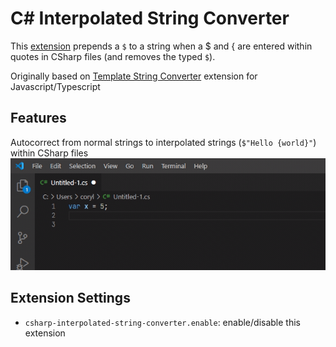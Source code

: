 # C# Interpolated String Converter

This [extension](https://marketplace.visualstudio.com/items?itemName=corylulu.csharp-interpolated-string-converter) prepends a `$` to a string when a $ and { are entered within quotes in CSharp files (and removes the typed `$`).

Originally based on [Template String Converter](https://marketplace.visualstudio.com/items?itemName=meganrogge.template-string-converter) extension for Javascript/Typescript
## Features

Autocorrect from normal strings to interpolated strings (`$"Hello {world}"`) within CSharp files
![typing a dollar sign then open curly brace within a string converts to interpolated string](https://raw.githubusercontent.com/corylulu/csharp-interpolated-string-converter/master/demo.gif)

## Extension Settings

* `csharp-interpolated-string-converter.enable`: enable/disable this extension
